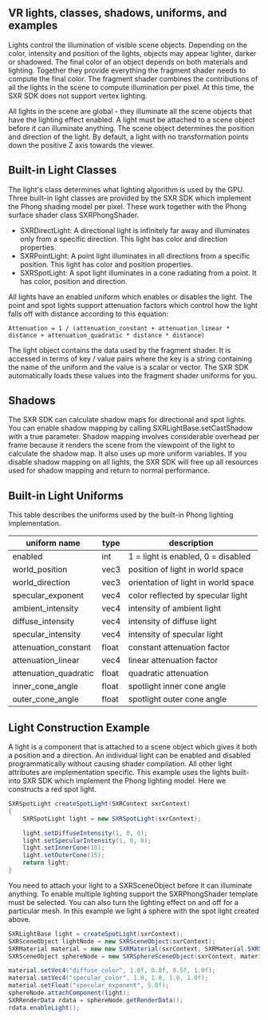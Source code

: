 ## VR lights, classes, shadows, uniforms, and examples

Lights control the illumination of visible scene objects. Depending on the color, intensity and position of the lights, objects may appear lighter, darker or shadowed. The final color of an object depends on both materials and lighting. Together they provide everything the fragment shader needs to compute the final color. The fragment shader combines the contributions of all the lights in the scene to compute illumination per pixel. At this time, the SXR SDK does not support vertex lighting.

All lights in the scene are global - they illuminate all the scene objects that have the lighting effect enabled. A light must be attached to a scene object before it can illuminate anything. The scene object determines the position and direction of the light. By default, a light with no transformation points down the positive Z axis towards the viewer.

## Built-in Light Classes

The light's class determines what lighting algorithm is used by the GPU. Three built-in light classes are provided by the SXR SDK which implement the Phong shading model per pixel. These work together with the Phong surface shader class SXRPhongShader.

* SXRDirectLight: A directional light is infinitely far away and illuminates only from a specific direction. This light has color and direction properties.
* SXRPointLight: A point light illuminates in all directions from a specific position. This light has color and position properties.
* SXRSpotLight: A spot light illuminates in a cone radiating from a point. It has color, position and direction.

All lights have an enabled uniform which enables or disables the light. The point and spot lights support attenuation factors which control how the light falls off with distance according to this equation:

``
Attenuation = 1 / (attenuation_constant + attenuation_linear * distance + attenuation_quadratic * distance * distance)
``

The light object contains the data used by the fragment shader. It is accessed in terms of key / value pairs where the key is a string containing the name of the uniform and the value is a scalar or vector. The SXR SDK automatically loads these values into the fragment shader uniforms for you.

## Shadows

The SXR SDK can calculate shadow maps for directional and spot lights. You can enable shadow mapping by calling SXRLightBase.setCastShadow with a true parameter. Shadow mapping involves considerable overhead per frame because it renders the scene from the viewpoint of the light to calculate the shadow map. It also uses up more uniform variables. If you disable shadow mapping on all lights, the SXR SDK will free up all resources used for shadow mapping and return to normal performance.

## Built-in Light Uniforms

This table describes the uniforms used by the built-in Phong lighting implementation.

|uniform name| 	type| 	description|
|------------|------|--------------|
|enabled |	int 	|1 = light is enabled, 0 = disabled|
|world_position 	|vec3 |	position of light in world space|
|world_direction 	|vec3 |	orientation of light in world space|
|specular_exponent 	|vec4 |	color reflected by specular light|
|ambient_intensity 	|vec4 |	intensity of ambient light|
|diffuse_intensity 	|vec4 |	intensity of diffuse light|
|specular_intensity 	|vec4 |	intensity of specular light|
|attenuation_constant 	|float| 	constant attenuation factor|
|attenuation_linear 	|vec4 |	linear attenuation factor|
|attenuation_quadratic 	|float| 	quadratic attenuation|
|inner_cone_angle   |float| spotlight inner cone angle|
|outer_cone_angle   |float| spotlight outer cone angle|

## Light Construction Example

A light is a component that is attached to a scene object which gives it both a position and a direction. An individual light can be enabled and disabled programmatically without causing shader compilation. All other light attributes are implementation specific. This example uses the lights built-into SXR SDK which implement the Phong lighting model. Here we constructs a red spot light.

```java
SXRSpotLight createSpotLight(SXRContext sxrContext)
{
    SXRSpotLight light = new SXRSpotLight(sxrContext);

    light.setDiffuseIntensity(1, 0, 0);
    light.setSpecularIntensity(1, 0, 0);
    light.setInnerCone(10);
    light.setOuterCone(15);
    return light;
}
```
You need to attach your light to a SXRSceneObject before it can illuminate anything. To enable multiple lighting support the SXRPhongShader template must be selected. You can also turn the lighting effect on and off for a particular mesh. In this example we light a sphere with the spot light created above.
```java
SXRLightBase light = createSpotLight(sxrContext);
SXRSceneObject lightNode = new SXRSceneObject(sxrContext);
SXRMaterial material = new new SXRMaterial(sxrContext, SXRMaterial.SXRShaderType.Phong.ID);
SXRSceneObject sphereNode = new SXRSphereSceneObject(sxrContext, material);

material.setVec4("diffuse_color", 1.0f, 0.8f, 0.5f, 1.0f);
material.setVec4("specular_color", 1.0, 1.0, 1.0, 1.0f);
material.setFloat("specular_exponent", 5.0f);
sphereNode.attachComponent(light);
SXRRenderData rdata = sphereNode.getRenderData();
rdata.enableLight();
```
